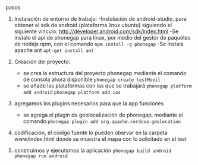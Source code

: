 pasos

1) Instalación de entorno de trabajo:
    -Instalación de android-studio, para obtener el sdk de android (plataforma linux ubuntu) siguiendo el siguiente vinculo: http://developer.android.com/sdk/index.html
    -Se instalo el api de phonegap para linux, por medio del gestor de paquetes de nodejs npm, con el comando
        `npm install -g phonegap`
    -Se instala apache ant 
        `apt-get install ant`     
2) Creación del proyecto:
    - se crea la estructura del proyecto phonegap mediante el comando de consola ahora disponible 
        `phonegap create testMovil`
    - se añade las plataformas con las que se trabajará 
        `phonegap platform add android`
        `phonegap platform add ios`
3) agregamos los plugins necesarios para que la app funciones
    - se agrega el plugin de geolocalización de phonegap, mediante el comando 
        `phonegap plugin add org.apache.cordova.geolocation`
        
4) codificación, el código fuente lo pueden obervar en la carpeta www/index.html donde se muestra el mapa con lo solicitado en el test

5) construimos y ejecutamos la aplicación
    `phonegap build android
    phonegap run android`
    
        
        

